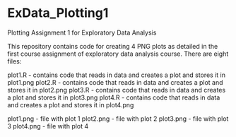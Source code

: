 ExData_Plotting1
================

Plotting Assignment 1 for Exploratory Data Analysis

This repository contains code for creating 4 PNG plots as detailed in the first course assignment of exploratory data
analysis course. There are eight files:

plot1.R - contains code that reads in data and creates a plot and stores it in plot1.png
plot2.R - contains code that reads in data and creates a plot and stores it in plot2.png
plot3.R - contains code that reads in data and creates a plot and stores it in plot3.png
plot4.R - contains code that reads in data and creates a plot and stores it in plot4.png

plot1.png - file with plot 1
plot2.png - file with plot 2
plot3.png - file with plot 3
plot4.png - file with plot 4
